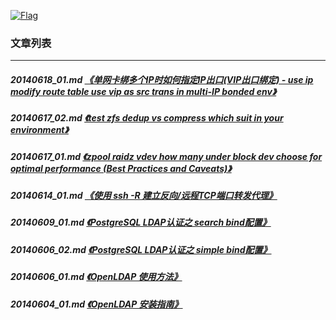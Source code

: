 <a rel=nofollow href=http://info.flagcounter.com/h9V1  ><img src=http://s03.flagcounter.com/count/h9V1/bg_FFFFFF/txt_000000/border_CCCCCC/columns_2/maxflags_12/viewers_0/labels_0/pageviews_0/flags_0/  alt=Flag Counter  border=0  ></a>
### 文章列表  
----  
##### 20140618_01.md   [《单网卡绑多个IP时如何指定IP出口(VIP出口绑定) - use ip modify route table use vip as src trans in multi-IP bonded env》](20140618_01.md)  
##### 20140617_02.md   [《test zfs dedup vs compress which suit in your environment》](20140617_02.md)  
##### 20140617_01.md   [《zpool raidz vdev how many under block dev choose for optimal performance (Best Practices and Caveats)》](20140617_01.md)  
##### 20140614_01.md   [《使用 ssh -R 建立反向/远程TCP端口转发代理》](20140614_01.md)  
##### 20140609_01.md   [《PostgreSQL LDAP认证之 search bind配置》](20140609_01.md)  
##### 20140606_02.md   [《PostgreSQL LDAP认证之 simple bind配置》](20140606_02.md)  
##### 20140606_01.md   [《OpenLDAP 使用方法》](20140606_01.md)  
##### 20140604_01.md   [《OpenLDAP 安装指南》](20140604_01.md)  
